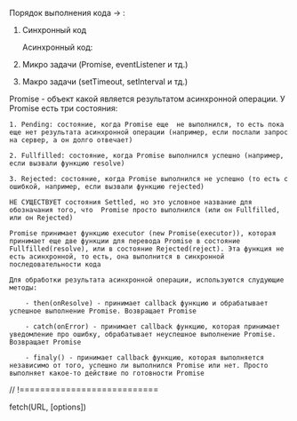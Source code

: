 Порядок выполнения кода -> : 

1. Синхронный код

    Асинхронный код:
2. Микро задачи (Promise, eventListener и тд.)
3. Макро задачи (setTimeout, setInterval и тд.)

Promise - объект какой является результатом асинхронной операции. У Promise есть три состояния: 

    1. Pending: состояние, когда Promise еще  не выполнился, то есть пока еще нет результата асинхронной операции (например, если послали запрос на сервер, а он долго отвечает)

    2. Fullfilled: состояние, когда Promise выполнился успешно (например, если вызвали функцию resolve)

    3. Rejected: состояние, когда Promise выполнился не успешно (то есть с ошибкой, например, если вызвали функцию rejected)

    НЕ СУЩЕСТВУЕТ состояния Settled, но это условное название для обозначания того, что  Promise просто выполнился (или он Fullfilled, или он Rejected)

    Promise принимает функцию executor (new Promise(executor)), которая принимает еще две функции для перевода Promise в состояние Fullfilled(resolve), или в состояние Rejected(reject). Эта функция не есть асинхронной, то есть, она выполнится в синхронной последовательности кода

    Для обработки результата асинхронной операции, используются слудующие методы:
    
        - then(onResolve) - принимает callback функцию и обрабатывает успешное выполнение Promise. Возвращает Promise

        - catch(onError) - принимает callback функцию, которая принимает уведомление про ошибку, обрабатывает неуспешное выполнение Promise. Возвращает Promise

        - finaly() - принимает callback функцию, которая выполняется независимо от того, успешно ли выполнился Promise или нет. Просто выполняет какое-то действие по готовности Promise

// !===========================

fetch(URL, [options])
